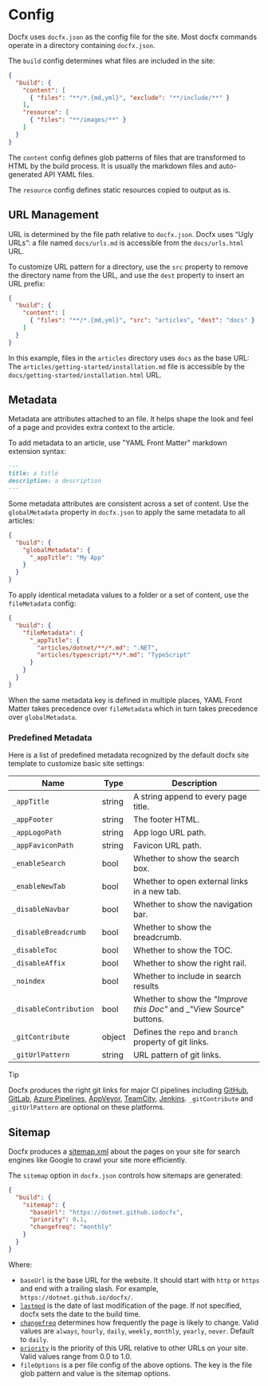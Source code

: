 # Config

Docfx uses `docfx.json` as the config file for the site. Most docfx commands operate in a directory containing `docfx.json`.

The `build` config determines what files are included in the site:

```json
{
  "build": {
    "content": [
      { "files": "**/*.{md,yml}", "exclude": "**/include/**" }
    ],
    "resource": [
      { "files": "**/images/**" }
    ]
  }
}
```

The `content` config defines glob patterns of files that are transformed to HTML by the build process. It is usually the markdown files and auto-generated API YAML files.

The `resource` config defines static resources copied to output as is.

## URL Management

URL is determined by the file path relative to `docfx.json`. Docfx uses “Ugly URLs”: a file named `docs/urls.md` is accessible from the `docs/urls.html` URL.

To customize URL pattern for a directory, use the `src` property to remove the directory name from the URL, and use the `dest` property to insert an URL prefix:

```json
{
  "build": {
    "content": [
      { "files": "**/*.{md,yml}", "src": "articles", "dest": "docs" }
    ]
  }
}
```

In this example, files in the `articles` directory uses `docs` as the base URL: The `articles/getting-started/installation.md` file is accessible by the `docs/getting-started/installation.html` URL.

## Metadata

Metadata are attributes attached to an file. It helps shape the look and feel of a page and provides extra context to the article.

To add metadata to an article, use "YAML Front Matter" markdown extension syntax:

```md
---
title: a title
description: a description
---
```

Some metadata attributes are consistent across a set of content. Use the `globalMetadata` property in `docfx.json` to apply the same metadata to all articles:

```json
{
  "build": {
    "globalMetadata": {
      "_appTitle": "My App"
    }
  }
}
```

To apply identical metadata values to a folder or a set of content, use the `fileMetadata` config:

```json
{
  "build": {
    "fileMetadata": {
      "_appTitle": {
        "articles/dotnet/**/*.md": ".NET",
        "articles/typescript/**/*.md": "TypeScript"
      }
    }
  }
}
```

When the same metadata key is defined in multiple places, YAML Front Matter takes precedence over `fileMetadata` which in turn takes precedence over `globalMetadata`.

### Predefined Metadata

Here is a list of predefined metadata recognized by the default docfx site template to customize basic site settings:

Name         | Type    | Description
----------------------|---------|---------------------------
`_appTitle`             | string  | A string append to every page title.
`_appFooter`            | string  | The footer HTML.
`_appLogoPath`          | string  | App logo URL path.
`_appFaviconPath`       | string  | Favicon URL path.
`_enableSearch`         | bool    | Whether to show the search box.
`_enableNewTab`         | bool    | Whether to open external links in a new tab.
`_disableNavbar`        | bool    | Whether to show the navigation bar.
`_disableBreadcrumb`    | bool    | Whether to show the breadcrumb.
`_disableToc`           | bool    | Whether to show the TOC.
`_disableAffix`         | bool    | Whether to show the right rail.
`_noindex`              | bool  | Whether to include in search results
`_disableContribution`  | bool    | Whether to show the _"Improve this Doc"_ and _"View Source" buttons.
`_gitContribute`        | object  | Defines the `repo` and `branch` property of git links.
`_gitUrlPattern`        | string  | URL pattern of git links.

> [!TIP]
> Docfx produces the right git links for major CI pipelines including [GitHub](https://github.com/features/actions), [GitLab](https://about.gitlab.com/gitlab-ci/), [Azure Pipelines](https://azure.microsoft.com/en-us/services/devops/pipelines/), [AppVeyor](https://www.appveyor.com/), [TeamCity](https://www.jetbrains.com/teamcity/), [Jenkins](https://jenkins.io/). `_gitContribute` and `_gitUrlPattern` are optional on these platforms.


## Sitemap

Docfx produces a [sitemap.xml](https://www.sitemaps.org/protocol.html) about the pages on your site for search engines like Google to crawl your site more efficiently.

The `sitemap` option in `docfx.json` controls how sitemaps are generated:

```json
{
  "build": {
    "sitemap": {
      "baseUrl": "https://dotnet.github.iodocfx",
      "priority": 0.1,
      "changefreq": "monthly"
    }
  }
}
```

Where:

- `baseUrl` is the base URL for the website. It should start with `http` or `https` and end with a trailing slash. For example, `https://dotnet.github.io/docfx/`.
- [`lastmod`](https://www.sitemaps.org/protocol.html#lastmod) is the date of last modification of the page. If not specified, docfx sets the date to the build time.
- [`changefreq`](https://www.sitemaps.org/protocol.html#changefreqdef) determines how frequently the page is likely to change. Valid values are `always`, `hourly`, `daily`, `weekly`, `monthly`, `yearly`, `never`. Default to `daily`.
- [`priority`](https://www.sitemaps.org/protocol.html#priority) is the priority of this URL relative to other URLs on your site. Valid values range from 0.0 to 1.0.
- `fileOptions` is a per file config of the above options. The key is the file glob pattern and value is the sitemap options.
